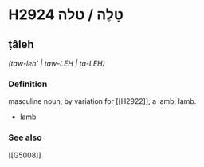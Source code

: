 # H2924 טָלֶה / טלה

## ṭâleh

_(taw-leh' | taw-LEH | ta-LEH)_

### Definition

masculine noun; by variation for [[H2922]]; a lamb; lamb.

- lamb
### See also

[[G5008]]

